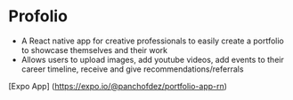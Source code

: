 # Profolio 

* A React native app for creative professionals to easily create a portfolio to showcase themselves and their work
* Allows users to upload images, add youtube videos, add events to their career timeline, receive and give recommendations/referrals

[Expo App] (https://expo.io/@panchofdez/portfolio-app-rn)

